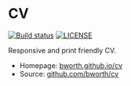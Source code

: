 # CV

[![Build status](https://github.com/bworth/cv/workflows/Build%20status/badge.svg?branch=main&event=push)](https://github.com/bworth/cv/actions?query=workflow%3A%22Build+status%22+branch%3Amain)
[![LICENSE](https://img.shields.io/github/license/bworth/cv?color=lightgrey)](https://github.com/bworth/cv/blob/main/LICENSE)

Responsive and print friendly CV.

* Homepage: [bworth.github.io/cv](https://bworth.github.io/cv)
* Source: [github.com/bworth/cv](https://github.com/bworth/cv)
